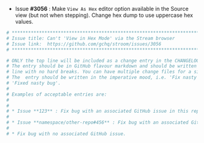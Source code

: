 * Issue **#3056** : Make `View As Hex` editor option available in the Source view (but not when stepping). Change hex dump to use uppercase hex values.


```sh
# ********************************************************************************
# Issue title: Can't 'View in Hex Mode' via the Stream browser
# Issue link:  https://github.com/gchq/stroom/issues/3056
# ********************************************************************************

# ONLY the top line will be included as a change entry in the CHANGELOG.
# The entry should be in GitHub flavour markdown and should be written on a SINGLE
# line with no hard breaks. You can have multiple change files for a single GitHub issue.
# The  entry should be written in the imperative mood, i.e. 'Fix nasty bug' rather than
# 'Fixed nasty bug'.
#
# Examples of acceptable entries are:
#
#
# * Issue **123** : Fix bug with an associated GitHub issue in this repository
#
# * Issue **namespace/other-repo#456** : Fix bug with an associated GitHub issue in another repository
#
# * Fix bug with no associated GitHub issue.
```
